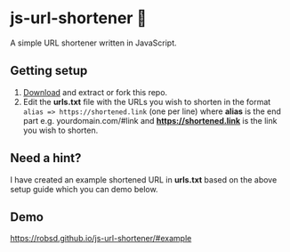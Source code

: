 # js-url-shortener 🔗

A simple URL shortener written in JavaScript.

## Getting setup

1. [Download](https://github.com/robsd/js-url-shortener/archive/refs/heads/main.zip) and extract or fork this repo.
2. Edit the **urls.txt** file with the URLs you wish to shorten in the format `alias => https://shortened.link` (one per line) where **alias** is the end part e.g. yourdomain.com/#link and **https://shortened.link** is the link you wish to shorten.

## Need a hint?

I have created an example shortened URL in **urls.txt** based on the above setup guide which you can demo below.

## Demo

https://robsd.github.io/js-url-shortener/#example